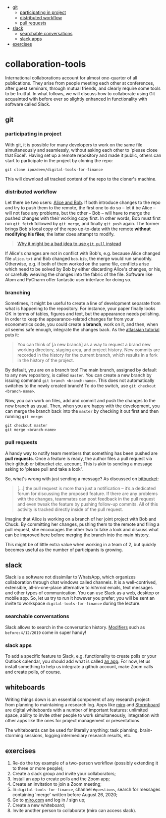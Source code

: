 <!-- TOC -->

-   [git](#git)
    -   [participating in project](#participating-in-project)
    -   [distributed workflow](#distributed-workflow)
    -   [pull requests](#pull-requests)
-   [slack](#slack)
    -   [searchable conversations](#searchable-conversations)
    -   [slack apps](#slack-apps)
-   [exercises](#exercises)

<!-- /TOC -->

# collaboration-tools
International collaborations account for almost one-quarter of all publications. They arise from people meeting each other at conferences, after guest seminars, through mutual friends, and clearly require some tools to be fruitful. In what follows, we will discuss how to collaborate using Git acquainted with before ever so slightly enhanced in functionality with software called Slack.

## git
### participating in project
With git, it is possible for many developers to work on the same file simultaneously and seamlessly, without asking each other to 'please close that Excel'. Having set up a remote repository and made it public, others can start to participate in the project by cloning the repo:
```
git clone ipozdeev/digital-tools-for-finance
```
This will download all tracked content of the repo to the cloner's machine.

### distributed workflow
Let there be two users: [Alice and Bob](https://en.wikipedia.org/wiki/Alice_and_Bob#History). If both introduce changes to the repo and try to push them to the remote, the first one to do so &ndash; let it be Alice &ndash; will not face any problems, but the other &ndash; Bob &ndash; will have to merge the pushed changes with their working copy first. In other words, Bob must first run `git fetch` followed by `git merge`, and finally `git push` again. The former brings Bob's local copy of the repo up-to-date with the remote **without modifying his files**; the latter does attempt to modify.

> [Why it might be a bad idea to use `git pull` instead](https://longair.net/blog/2009/04/16/git-fetch-and-merge/)

If Alice's changes are not in conflict with Bob's, e.g. because Alice changed file `alice.txt` and Bob changed `bob.bib`, the merge would run smoothly. Otherwise, e.g. if both of them worked on the same file, conflicts arise which need to be solved by Bob by either discarding Alice's changes, or his, or carefully weaving the changes into the fabric of the file. Software like Atom and PyCharm offer fantastic user interface for doing so.

### branching
Sometimes, it might be useful to create a line of development separate from what is happening to the repository. For instance, your paper finally looks OK in terms of tables, figures and text, but the appearance needs polishing. In order to keep the appearance-related changes far from your econometrics code, you could create a **branch**, work on it, and then, when all seems safe enough, integrate the changes back. As the [atlassian tutorial](https://www.atlassian.com/git/tutorials/using-branches) puts it:
> You can think of [a new branch] as a way to request a brand new working directory, staging area, and project history. New commits are recorded in the history for the current branch, which results in a fork in the history of the project.

By default, you are on a branch too! The main branch, assigned by default to any new repository, is called `master`. You can create a new branch by issuing command `git branch <branch-name>`. This does not automatically switches to the newly created branch! To do the switch, use `git checkout <branch-name>`.

Now, you can work on files, add and commit and push the changes to the new branch as usual. Then, when you are happy with the development, you can merge the branch back into the `master` by checking it out first and then running `git merge`:
```
git checkout master
git merge <branch-name>
```

### pull requests
A handy way to notify team members that something has been pushed are **pull requests**. Once a feature is ready, the author files a pull request via their github or bitbucket etc. account. This is akin to sending a message asking to 'please pull and take a look'.

So, what's wrong with just sending a message? As discussed on [bitbucket](https://www.atlassian.com/git/tutorials/making-a-pull-request):
> \[...\] the pull request is more than just a notification &ndash; it’s a dedicated forum for discussing the proposed feature. If there are any problems with the changes, teammates can post feedback in the pull request and even tweak the feature by pushing follow-up commits. All of this activity is tracked directly inside of the pull request.

Imagine that Alice is working on a branch of her joint project with Bob and Chuck. By committing her changes, pushing them to the remote and filing a pull request, she encourages the other two to take a look and discuss what can be improved here before merging the branch into the main history.

This might be of little extra value when working in a team of 2, but quickly becomes useful as the number of participants is growing.

## slack
Slack is a software not dissimilar to WhatsApp, which organizes collaboration through chat windows called channels. It is a well-contrived, extensible, all-in-one-place alternative to _internal_ emails, text messages and other types of communication. You can use Slack as a web, desktop or mobile app. So, let us try to run it however you prefer; you will be sent an invite to workspace `digital-tools-for-finance` during the lecture.

### searchable conversations
Slack allows to search in the conversation history. [Modifiers](https://slack.com/intl/en-ch/help/articles/202528808-Search-in-Slack#h_5ece87ed-b336-4ae0-86dd-54221c2d2c03) such as `before:4/12/2019` come in super handy!

### slack apps
To add a specific feature to Slack, e.g. functionality to create polls or your Outlook calendar, you should add what is called [an app](https://slack.com/intl/en-ch/resources/slack-101/what-is-an-app). For now, let us install something to help us integrate a github account, make Zoom calls and create polls, of course.


## whiteboards
Writing things down is an essential component of any research project: from planning to maintaining a research log. Apps like [miro](https://miro.com/) and [Stormboard](https://stormboard.com/) are digital whiteboards with a number of important features: unlimited space, ability to invite other people to work simultaneously, integration with other apps like the ones for project management or presentations.

The whiteboards can be used for literally anything: task planning, brain-storming sessions, logging intermediary research results, etc.


## exercises
1.  Re-do the toy example of a two-person workflow (possibly extending it to three or more people);
1.  Create a slack group and invite your collaborators;
2.  Install an app to create polls and the Zoom app;
3.  Create an invitation to join a Zoom meeting;
2.  In `digital-tools-for-finance`, channel `#questions`, search for messages containing 'merge' written before August 26, 2020;
1.  Go to [miro.com](https://miro.com/) and log in / sign up;
2.  Create a new whiteboard;
3.  Invite another person to collaborate (miro can access slack).
